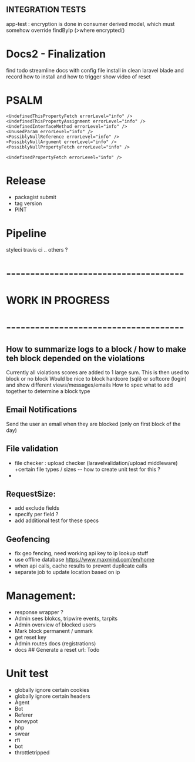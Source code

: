 ## INTEGRATION TESTS
app-test : encryption is done in consumer derived model, which must somehow override findByIp (>where encrypted()


# Docs2 - Finalization
find todo
streamline docs with config file
install in clean laravel blade and record how to install and how to trigger
show video of reset




# PSALM
    <UndefinedThisPropertyFetch errorLevel="info" />
    <UndefinedThisPropertyAssignment errorLevel="info" />
    <UndefinedInterfaceMethod errorLevel="info" />
    <UnusedParam errorLevel="info" />
    <PossiblyNullReference errorLevel="info" />
    <PossiblyNullArgument errorLevel="info" />
    <PossiblyNullPropertyFetch errorLevel="info" />

    <UndefinedPropertyFetch errorLevel="info" />


# Release
* packagist submit
* tag version
* PINT
# Pipeline
styleci
travis ci
.. others ?



# -------------------------------------
#         WORK IN PROGRESS
# -------------------------------------

## How to summarize logs to a block / how to make teh block depended on the violations
Currently all violations scores are added to 1 large sum. This is then used to block or no block
Would be nice to block hardcore (sqli) or softcore (login) and show different views/messages/emails
How to spec what to add together to determine a block type

## Email Notifications
Send the user an email when they are blocked (only on first block of the day)

## File validation
- file checker : upload checker (laravelvalidation/upload middleware) +certain file types / sizes
  -- how to create unit test for this ?
- 
## RequestSize:
- add exclude fields
- specify per field ?
- add additional test for these specs

## Geofencing
- fix geo fencing, need working api key to ip lookup stuff
- use offline database https://www.maxmind.com/en/home
- when api calls, cache results to prevent  duplicate calls
- separate job to update location based on ip

# Management:
- response wrapper ?
- Admin sees blokcs, tripwire events, tarpits
- Admin overview of blocked users
- Mark block permanent / unmark
- get reset key
- Admin routes docs (registrations)
- docs ## Generate a reset url: Todo

# Unit test
- globally ignore certain cookies
- globally ignore certain headers
- Agent
- Bot
- Referer
- honeypot
- php
- swear
- rfi
- bot
- throttletripped
